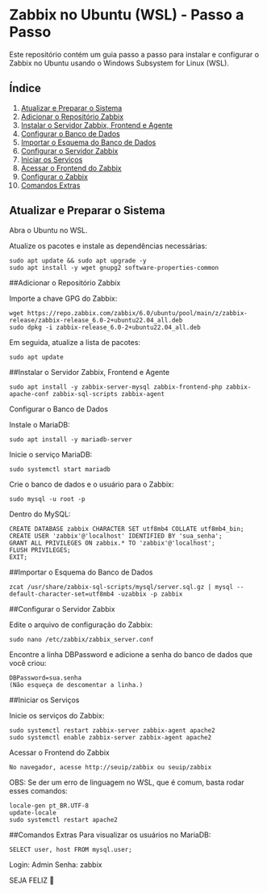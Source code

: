 # Zabbix no Ubuntu (WSL) - Passo a Passo

Este repositório contém um guia passo a passo para instalar e configurar o Zabbix no Ubuntu usando o Windows Subsystem for Linux (WSL).

## Índice

1. [Atualizar e Preparar o Sistema](#atualizar-e-preparar-o-sistema)
2. [Adicionar o Repositório Zabbix](#adicionar-o-repositório-zabbix)
3. [Instalar o Servidor Zabbix, Frontend e Agente](#instalar-o-servidor-zabbix-frontend-e-agente)
4. [Configurar o Banco de Dados](#configurar-o-banco-de-dados)
5. [Importar o Esquema do Banco de Dados](#importar-o-esquema-do-banco-de-dados)
6. [Configurar o Servidor Zabbix](#configurar-o-servidor-zabbix)
7. [Iniciar os Serviços](#iniciar-os-serviços)
8. [Acessar o Frontend do Zabbix](#acessar-o-frontend-do-zabbix)
9. [Configurar o Zabbix](#configurar-o-zabbix)
10. [Comandos Extras](#comandos-extras)

## Atualizar e Preparar o Sistema

Abra o Ubuntu no WSL.

Atualize os pacotes e instale as dependências necessárias:
````
sudo apt update && sudo apt upgrade -y
sudo apt install -y wget gnupg2 software-properties-common
````
##Adicionar o Repositório Zabbix

Importe a chave GPG do Zabbix:
```
wget https://repo.zabbix.com/zabbix/6.0/ubuntu/pool/main/z/zabbix-release/zabbix-release_6.0-2+ubuntu22.04_all.deb
sudo dpkg -i zabbix-release_6.0-2+ubuntu22.04_all.deb
```
Em seguida, atualize a lista de pacotes:
```
sudo apt update
```
##Instalar o Servidor Zabbix, Frontend e Agente
```
sudo apt install -y zabbix-server-mysql zabbix-frontend-php zabbix-apache-conf zabbix-sql-scripts zabbix-agent
```
Configurar o Banco de Dados

Instale o MariaDB:
```
sudo apt install -y mariadb-server
```
Inicie o serviço MariaDB:
```
sudo systemctl start mariadb
```
Crie o banco de dados e o usuário para o Zabbix:
```
sudo mysql -u root -p
```
Dentro do MySQL:
```
CREATE DATABASE zabbix CHARACTER SET utf8mb4 COLLATE utf8mb4_bin;
CREATE USER 'zabbix'@'localhost' IDENTIFIED BY 'sua_senha';
GRANT ALL PRIVILEGES ON zabbix.* TO 'zabbix'@'localhost';
FLUSH PRIVILEGES;
EXIT;
```
##Importar o Esquema do Banco de Dados
```
zcat /usr/share/zabbix-sql-scripts/mysql/server.sql.gz | mysql --default-character-set=utf8mb4 -uzabbix -p zabbix
```
##Configurar o Servidor Zabbix

Edite o arquivo de configuração do Zabbix:
```
sudo nano /etc/zabbix/zabbix_server.conf
```
Encontre a linha DBPassword e adicione a senha do banco de dados que você criou:
```
DBPassword=sua.senha
(Não esqueça de descomentar a linha.)
```
##Iniciar os Serviços

Inicie os serviços do Zabbix:
```
sudo systemctl restart zabbix-server zabbix-agent apache2
sudo systemctl enable zabbix-server zabbix-agent apache2
```
Acessar o Frontend do Zabbix
```
No navegador, acesse http://seuip/zabbix ou seuip/zabbix
```
OBS: Se der um erro de linguagem no WSL, que é comum, basta rodar esses comandos:
```
locale-gen pt_BR.UTF-8
update-locale
sudo systemctl restart apache2
```
##Comandos Extras
Para visualizar os usuários no MariaDB:
```
SELECT user, host FROM mysql.user;
```
Login: Admin
Senha: zabbix

SEJA FELIZ 🫡
